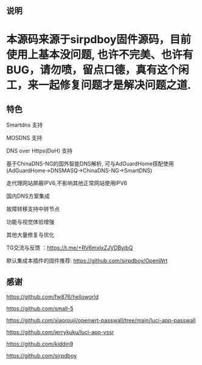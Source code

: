  
## 说明

#  本源码来源于sirpdboy固件源码，目前使用上基本没问题, 也许不完美、也许有BUG，请勿喷，留点口德，真有这个闲工，来一起修复问题才是解决问题之道.

## 特色 

Smartdns 支持

MOSDNS 支持

DNS over Https(DoH) 支持

基于ChinaDNS-NG的国外智能DNS解析, 可与AdGuardHome搭配使用 (AdGuardHome->DNSMASQ->ChinaDNS-NG->SmartDNS)

走代理网站屏蔽IPV6,不影响其他正常网站使用IPV6

国内DNS方案集成

故障转移支持中转节点

功能与视觉体验增强

其他大量修复与优化

TG交流与反馈 ：https://t.me/+RV6mxIxZJVDByibQ

默认集成本插件的固件推荐: https://github.com/sirpdboy/OpenWrt


## 感谢
 https://github.com/fw876/helloworld

 https://github.com/small-5

 https://github.com/xiaorouji/openwrt-passwall/tree/main/luci-app-passwall

 https://github.com/jerrykuku/luci-app-vssr

 https://github.com/kiddin9
 
 https://github.com/sirpdboy
